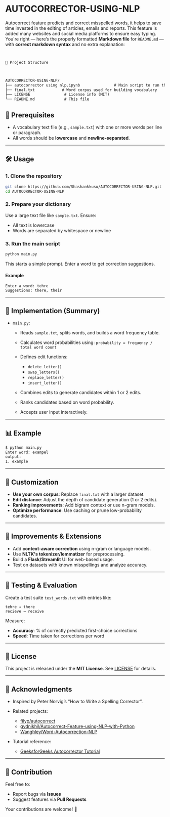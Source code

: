 # AUTOCORRECTOR-USING-NLP
Autocorrect feature predicts and correct misspelled words, it helps to save time invested in the editing of articles, emails and reports. This feature is added many websites and social media platforms to ensure easy typing.
You're right — here’s the properly formatted **Markdown file** for `README.md` — with **correct markdown syntax** and no extra explanation:

```markdown


📁 Project Structure



AUTOCORRECTOR-USING-NLP/
├── autocorrector using nlp.ipynb               # Main script to run the autocorrector
├── final.txt            # Word corpus used for building vocabulary
├── LICENSE               # License info (MIT)
└── README.md             # This file

````

## 📄 Prerequisites

- A vocabulary text file (e.g., `sample.txt`) with one or more words per line or paragraph.
- All words should be **lowercase** and **newline-separated**.

---

## 🛠️ Usage

### 1. Clone the repository

```bash
git clone https://github.com/Shashankkusu/AUTOCORRECTOR-USING-NLP.git
cd AUTOCORRECTOR-USING-NLP
````

### 2. Prepare your dictionary

Use a large text file like `sample.txt`. Ensure:

* All text is lowercase
* Words are separated by whitespace or newline

### 3. Run the main script

```bash
python main.py
```

This starts a simple prompt. Enter a word to get correction suggestions.

#### Example

```
Enter a word: tehre
Suggestions: there, their
```

---

## 🧱 Implementation (Summary)

* `main.py`:

  * Reads `sample.txt`, splits words, and builds a word frequency table.
  * Calculates word probabilities using:
    `probability = frequency / total word count`
  * Defines edit functions:

    * `delete_letter()`
    * `swap_letters()`
    * `replace_letter()`
    * `insert_letter()`
  * Combines edits to generate candidates within 1 or 2 edits.
  * Ranks candidates based on word probability.
  * Accepts user input interactively.

---

## 📊 Example

```bash
$ python main.py
Enter word: exampel
output:
1. example 
```

---

## 📝 Customization

* **Use your own corpus**: Replace `final.txt` with a larger dataset.
* **Edit distance**: Adjust the depth of candidate generation (1 or 2 edits).
* **Ranking improvements**: Add bigram context or use n-gram models.
* **Optimize performance**: Use caching or prune low-probability candidates.

---

## 🚀 Improvements & Extensions

* Add **context-aware correction** using n-gram or language models.
* Use **NLTK's tokenizer/lemmatizer** for preprocessing.
* Build a **Flask/Streamlit** UI for web-based usage.
* Test on datasets with known misspellings and analyze accuracy.

---

## 🧪 Testing & Evaluation

Create a test suite `test_words.txt` with entries like:

```
tehre → there
recieve → receive
```

Measure:

* **Accuracy**: % of correctly predicted first-choice corrections
* **Speed**: Time taken for corrections per word

---

## 📄 License

This project is released under the **MIT License**. See [LICENSE](LICENSE) for details.

---

## 🙌 Acknowledgments

* Inspired by Peter Norvig’s “How to Write a Spelling Corrector”.
* Related projects:

  * [filyp/autocorrect](https://github.com/filyp/autocorrect)
  * [gvdnikhil/Autocorrect-Feature-using-NLP-with-Python](https://github.com/gvdnikhil/Autocorrect-Feature-using-NLP-with-Python)
  * [Wanghley/Word-Autocorrection-NLP](https://github.com/Wanghley/Word-Autocorrection-NLP)
* Tutorial reference:

  * [GeeksforGeeks Autocorrector Tutorial](https://www.geeksforgeeks.org/autocorrector-feature-using-nlp-in-python/)

---

## 🤝 Contribution

Feel free to:

* Report bugs via **Issues**
* Suggest features via **Pull Requests**

Your contributions are welcome! 🚀
